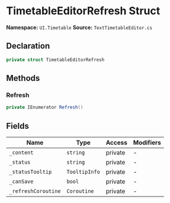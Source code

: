 # TimetableEditorRefresh Struct

**Namespace:** `UI.Timetable`
**Source:** `TextTimetableEditor.cs`

## Declaration

```csharp
private struct TimetableEditorRefresh
```

## Methods

### Refresh

```csharp
private IEnumerator Refresh()
```

## Fields

| Name | Type | Access | Modifiers |
|------|------|--------|-----------|
| `_content` | `string` | private | - |
| `_status` | `string` | private | - |
| `_statusTooltip` | `TooltipInfo` | private | - |
| `_canSave` | `bool` | private | - |
| `_refreshCoroutine` | `Coroutine` | private | - |

